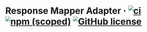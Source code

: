 # Response Mapper Adapter &middot; [![ci](https://github.com/vitorsalgado/drizzle-http/workflows/ci/badge.svg)](https://github.com/vitorsalgado/drizzle-http/actions) [![npm (scoped)](https://img.shields.io/npm/v/@drizzle-http/opossum-circuit-breaker)](https://www.npmjs.com/package/@drizzle-http/opossum-circuit-breaker) [![GitHub license](https://img.shields.io/badge/license-MIT-blue.svg)](https://github.com/vitorsalgado/drizzle-http/blob/main/LICENSE)
